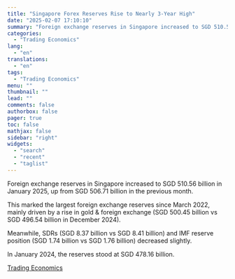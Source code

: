```yaml
---
title: "Singapore Forex Reserves Rise to Nearly 3-Year High"
date: "2025-02-07 17:10:10"
summary: "Foreign exchange reserves in Singapore increased to SGD 510.56 billion in January 2025, up from SGD 506.71 billion in the previous month.This marked the largest foreign exchange reserves since March 2022, mainly driven by a rise in gold &amp; foreign exchange (SGD 500.45 billion vs SGD 496.54 billion in December..."
categories:
  - "Trading Economics"
lang:
  - "en"
translations:
  - "en"
tags:
  - "Trading Economics"
menu: ""
thumbnail: ""
lead: ""
comments: false
authorbox: false
pager: true
toc: false
mathjax: false
sidebar: "right"
widgets:
  - "search"
  - "recent"
  - "taglist"
---
```


Foreign exchange reserves in Singapore increased to SGD 510.56 billion in January 2025, up from SGD 506.71 billion in the previous month.

This marked the largest foreign exchange reserves since March 2022, mainly driven by a rise in gold & foreign exchange (SGD 500.45 billion vs SGD 496.54 billion in December 2024).

Meanwhile, SDRs (SGD 8.37 billion vs SGD 8.41 billion) and IMF reserve position (SGD 1.74 billion vs SGD 1.76 billion) decreased slightly.

In January 2024, the reserves stood at SGD 478.16 billion.

[Trading Economics](https://www.tradingview.com/news/te_news:447114:0-singapore-forex-reserves-rise-to-nearly-3-year-high/)
